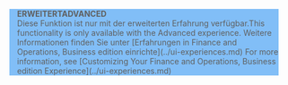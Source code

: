 <blockquote STYLE="background: #81BEF7;border-left:None"><span data-ttu-id="45ab3-101"><b>ERWEITERT</b></span><span class="sxs-lookup"><span data-stu-id="45ab3-101"><b>ADVANCED</b></span></span><br /><span data-ttu-id="45ab3-102">Diese Funktion ist nur mit der erweiterten Erfahrung verfügbar.</span><span class="sxs-lookup"><span data-stu-id="45ab3-102">This functionality is only available with the Advanced experience.</span></span> <span data-ttu-id="45ab3-103">Weitere Informationen finden Sie unter [Erfahrungen in Finance and Operations, Business edition einrichte](../ui-experiences.md) </span><span class="sxs-lookup"><span data-stu-id="45ab3-103">For more information, see [Customizing Your Finance and Operations, Business edition  Experience](../ui-experiences.md) </span></span></blockquote>
